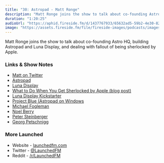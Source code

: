 ```yaml
---
title: "30: Astropad - Matt Ronge"
description: "Matt Ronge joins the show to talk about co-founding Astro HQ, building Astropad and Luna Display, and dealing with fallout of being sherlocked by Apple."
duration: "1:20:25"
audioUrl: "https://aphid.fireside.fm/d/1437767933/65632ad5-59b2-4e30-82d1-13845dce07dd/55612b66-bd95-4603-86a9-902964ab5f78.mp3"
image: "https://assets.fireside.fm/file/fireside-images/podcasts/images/6/65632ad5-59b2-4e30-82d1-13845dce07dd/episodes/5/55612b66-bd95-4603-86a9-902964ab5f78/cover.jpg"
---
```


<p>Matt Ronge joins the show to talk about co-founding Astro HQ, building Astropad and Luna Display, and dealing with fallout of being sherlocked by Apple.</p>

<h3>Links &amp; Show Notes</h3>

<ul>
<li><a href="https://twitter.com/mronge" rel="nofollow">Matt on Twitter</a></li>
<li><a href="https://astropad.com" rel="nofollow">Astropad</a></li>
<li><a href="https://astropad.com/product/lunadisplay/" rel="nofollow">Luna Display</a></li>
<li><a href="https://astropad.com/sherlocked-by-apple/" rel="nofollow">What to Do When You Get Sherlocked by Apple (blog post)</a></li>
<li><a href="https://www.kickstarter.com/projects/767721702/luna-display" rel="nofollow">Luna Display Kickstarter</a></li>
<li><a href="https://astropad.com/projectblue/" rel="nofollow">Project Blue (Astropad on Windows</a></li>
<li><a href="https://twitter.com/FogleBird" rel="nofollow">Michael Fogleman</a></li>
<li><a href="https://twitter.com/NoelFB" rel="nofollow">Noel Berry</a></li>
<li><a href="https://twitter.com/steipete" rel="nofollow">Peter Steinberger</a></li>
<li><a href="https://twitter.com/georgpetschnigg" rel="nofollow">Georg Petschnigg</a></li>
</ul>

<h3>More Launched</h3>

<ul>
<li>Website - <a href="https://launchedfm.com" rel="nofollow">launchedfm.com</a></li>
<li>Twitter - <a href="https://twitter.com/launchedfm" rel="nofollow">@LaunchedFM</a></li>
<li>Reddit - <a href="https://www.reddit.com/r/LaunchedFM/" rel="nofollow">/r/LaunchedFM</a></li>
</ul>
